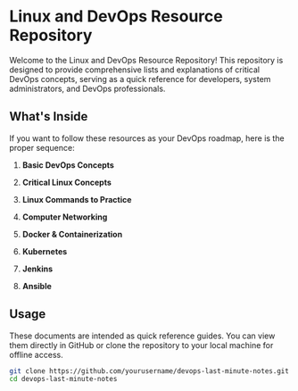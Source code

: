 # Linux and DevOps Resource Repository

Welcome to the Linux and DevOps Resource Repository! This repository is designed to provide comprehensive lists and explanations of critical DevOps concepts, serving as a quick reference for developers, system administrators, and DevOps professionals.

## What's Inside

If you want to follow these resources as your DevOps roadmap, here is the proper sequence:

1. **Basic DevOps Concepts**

2. **Critical Linux Concepts**
3. **Linux Commands to Practice**
4. **Computer Networking**
5. **Docker & Containerization**
6. **Kubernetes**
7. **Jenkins**
8. **Ansible**

## Usage

These documents are intended as quick reference guides. You can view them directly in GitHub or clone the repository to your local machine for offline access.

```bash
git clone https://github.com/yourusername/devops-last-minute-notes.git
cd devops-last-minute-notes
